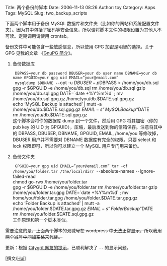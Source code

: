 Title: 两个备份的脚本
Date: 2006-11-13 08:26
Author: toy
Category: Apps
Tags: MySQL
Slug: two_backup_scripts

下面两个脚本用于备份 MySQL
数据库和文件夹（比如你的网站和系统配置文件夹）。因为其中包括了密码等安全信息，所以请将脚本文件的权限设置为其他人不可读。定期调用请使用
crontab。

备份文件中可能包含一些敏感信息，所以使用 GPG 加密是明智的选择。关于 GPG
见我的文章 《[GnuPG 简介](http://huichen.org/8)》。

1.  备份数据库  

    ` DBPASS=your db password DBUSER=your db user name DBNAME=your db name GPGUID=your gpg uid EMAIL=”your@email.com”`  
    ` mysqldump $DBNAME --`opt -u $DBUSER -p$DBPASS >
    /home/you/db.sql  
    gpg -r $GPGUID -e /home/you/db.sql  
    rm /home/you/db.sql  
    gzip /home/you/db.sql.gpg  
    DATE=`date +%Y%m%d` ; mv /home/you/db.sql.gpg.gz
    /home/you/db.$DATE.sql.gpg.gz  
    echo ‘MySQL Backup is attached’ | mutt -a
    /home/you/db.$DATE.sql.gpg.gz $EMAIL -s “MySQL Backup “$DATE  
    rm /home/you/db.$DATE.sql.gpg.gz  
   这个脚本会将你的数据库 dump 到一个文件，然后用 GPG 将其加密（你的
    pub key 的 UID 为
    GPGUID），压缩，最后发送到你的信箱保存。注意将其中的 DBPASS, DBUSER,
    DBNAME, GPGUID, EMAIL, /home/you 等修改掉，DBUSER 用户并不需要对
    DBNAME 数据库有完全的权限，只要 select 和 lock
    权限即可，所以你可以建立一个 MySQL 用户专门用来备份。
2.  备份文件夹  

    ` GPGUID=your gpg uid EMAIL=”your@email.com” tar -cf /home/you/folder.tar /the/local/dir/ --`absolute-names
    `--`ignore-failed-read  
    chmod go-rwx /home/you/folder.tar  
    gpg -r $GPGUID -e /home/you/folder.tar  
    rm /home/you/folder.tar  
    gzip /home/you/folder.tar.gpg  
    DATE=`date +%Y%m%d` ; mv home/you/folder.tar.gpg
    /home/you/folder.$DATE.tar.gpg.gz  
    echo ‘Folder Backup is attached’ | mutt -a
    /home/you/folder.$DATE.tar.gpg.gz $EMAIL -s “Folder Backup
    “$DATE  
    rm /home/you/folder.$DATE.sql.gpg.gz  
   工作原理和第一个脚本类似。

~~需要注意的是，上面两个脚本的双减号在 wordpress
中无法正常显示，所以我用两个减号中间加空格来代替。~~

更新：根据 [Citygrit
网友的提示](http://blog.citygrit.cn/?p=94)，已顺利解决了 `--`
的显示问题。

[撰文/[Hui](http://huichen.org)]
